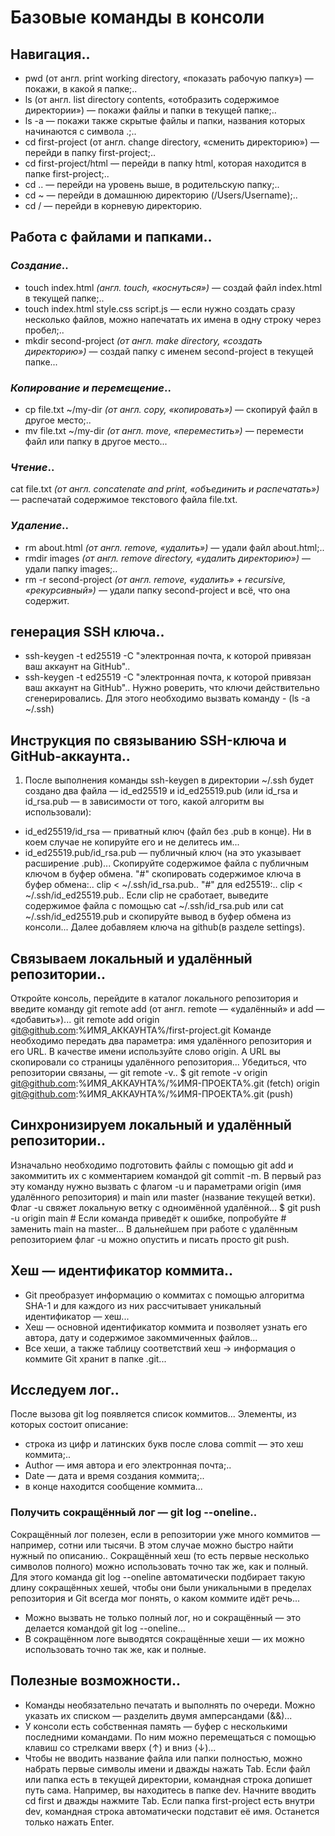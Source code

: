 # **Базовые команды в консоли**


## **Навигация..**
* pwd (от англ. print working directory, «показать рабочую папку») — покажи, в какой я папке;..
* ls (от англ. list directory contents, «отобразить содержимое директории») — покажи файлы и папки в текущей папке;..
* ls -a — покажи также скрытые файлы и папки, названия которых начинаются с символа .;..
* cd first-project (от англ. change directory, «сменить директорию») — перейди в папку first-project;..
* cd first-project/html — перейди в папку html, которая находится в папке first-project;..
* cd .. — перейди на уровень выше, в родительскую папку;..
* cd ~ — перейди в домашнюю директорию (/Users/Username);..
* cd / — перейди в корневую директорию.


## **Работа с файлами и папками..**
### *Создание*..
* touch index.html *(англ. touch, «коснуться»)* — создай файл index.html в текущей папке;..
* touch index.html style.css script.js — если нужно создать сразу несколько файлов, можно напечатать их имена в одну строку через пробел;..
* mkdir second-project *(от англ. make directory, «создать директорию»)* — создай папку с именем second-project в текущей папке...
### *Копирование и перемещение*..
* cp file.txt ~/my-dir *(от англ. copy, «копировать»)* — скопируй файл в другое место;..
* mv file.txt ~/my-dir *(от англ. move, «переместить»)* — перемести файл или папку в другое место...
### *Чтение*..
cat file.txt *(от англ. concatenate and print, «объединить и распечатать»)* — распечатай содержимое текстового файла file.txt.
### *Удаление*..
* rm about.html *(от англ. remove, «удалить»)* — удали файл about.html;..
* rmdir images *(от англ. remove directory, «удалить директорию»)* — удали папку images;..
* rm -r second-project *(от англ. remove, «удалить» + recursive, «рекурсивный»)* — удали папку second-project и всё, что она содержит.


## **генерация SSH ключа..**
* ssh-keygen -t ed25519 -C "электронная почта, к которой привязан ваш аккаунт на GitHub".. 
* ssh-keygen -t ed25519 -C "электронная почта, к которой привязан ваш аккаунт на GitHub"..
Нужно роверить, что ключи действительно сгенерировались. Для этого необходимо вызвать команду - (ls -a ~/.ssh)



## **Инструкция по связыванию SSH-ключа и GitHub-аккаунта..**
1. После выполнения команды ssh-keygen в директории ~/.ssh будет создано два файла — id_ed25519 и id_ed25519.pub (или id_rsa и id_rsa.pub — в зависимости от того, какой алгоритм вы использовали):
* id_ed25519/id_rsa — приватный ключ (файл без .pub в конце). Ни в коем случае не копируйте его и не делитесь им...
* id_ed25519.pub/id_rsa.pub — публичный ключ (на это указывает расширение .pub)...
Скопируйте содержимое файла с публичным ключом в буфер обмена.
"#" скопировать содержимое ключа в буфер обмена:..
clip < ~/.ssh/id_rsa.pub..
"#" для ed25519:..
clip < ~/.ssh/id_ed25519.pub..
Если clip не сработает, выведите содержимое файла с помощью cat ~/.ssh/id_rsa.pub или cat ~/.ssh/id_ed25519.pub и скопируйте вывод в буфер обмена из консоли...
Далее добавляем ключа на github(в разделе settings).


## **Связываем локальный и удалённый репозитории..**
Откройте консоль, перейдите в каталог локального репозитория и введите команду git remote add (от англ. remote — «удалённый» и add — «добавить»)...
git remote add origin git@github.com:%ИМЯ_АККАУНТА%/first-project.git
Команде необходимо передать два параметра: имя удалённого репозитория и его URL. В качестве имени используйте слово origin. А URL вы скопировали со страницы удалённого репозитория...
Убедиться, что репозитории связаны, — git remote -v..
$ git remote -v
origin    git@github.com:%ИМЯ_АККАУНТА%/%ИМЯ-ПРОЕКТА%.git (fetch)
origin    git@github.com:%ИМЯ_АККАУНТА%/%ИМЯ-ПРОЕКТА%.git (push) 


## **Синхронизируем локальный и удалённый репозитории..**
Изначально необходимо подготовить файлы с помощью git add и закоммитить их с комментарием командой git commit -m.
В первый раз эту команду нужно вызвать с флагом -u и параметрами origin (имя удалённого репозитория) и main или master (название текущей ветки). Флаг -u свяжет локальную ветку с одноимённой удалённой...
$ git push -u origin main # Если команда приведёт к ошибке, попробуйте 
                          # заменить main на master...
В дальнейшем при работе с удалённым репозиторием флаг -u можно опустить и писать просто git push.


## **Хеш — идентификатор коммита..**
* Git преобразует информацию о коммитах с помощью алгоритма SHA-1 и для каждого из них рассчитывает уникальный идентификатор — хеш...
* Хеш — основной идентификатор коммита и позволяет узнать его автора, дату и содержимое закоммиченных файлов...
* Все хеши, а также таблицу соответствий хеш → информация о коммите Git хранит в папке .git...


## **Исследуем лог..**
После вызова git log появляется список коммитов...
Элементы, из которых состоит описание:
* строка из цифр и латинских букв после слова commit — это хеш коммита;..
* Author — имя автора и его электронная почта;..
* Date — дата и время создания коммита;..
* в конце находится сообщение коммита...
### **Получить сокращённый лог — git log --oneline..**
Сокращённый лог полезен, если в репозитории уже много коммитов — например, сотни или тысячи. В этом случае можно быстро найти нужный по описанию..
Сокращённый хеш (то есть первые несколько символов полного) можно использовать точно так же, как и полный. Для этого команда git log --oneline автоматически подбирает такую длину сокращённых хешей, чтобы они были уникальными в пределах репозитория и Git всегда мог понять, о каком коммите идёт речь...
* Можно вызвать не только полный лог, но и сокращённый — это делается командой git log --oneline...
* В сокращённом логе выводятся сокращённые хеши — их можно использовать точно так же, как и полные.


## **Полезные возможности..**
* Команды необязательно печатать и выполнять по очереди. Можно указать их списком — разделить двумя амперсандами (&&)...
* У консоли есть собственная память — буфер с несколькими последними командами. По ним можно перемещаться с помощью клавиш со стрелками вверх (↑) и вниз (↓)...
* Чтобы не вводить название файла или папки полностью, можно набрать первые символы имени и дважды нажать Tab. Если файл или папка есть в текущей директории, командная строка допишет путь сама.
Например, вы находитесь в папке dev. Начните вводить cd first и дважды нажмите Tab. Если папка first-project есть внутри dev, командная строка автоматически подставит её имя. Останется только нажать Enter.

